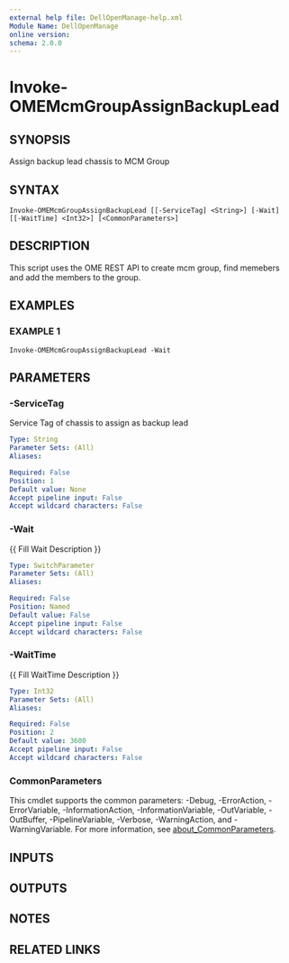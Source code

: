 ```yaml
---
external help file: DellOpenManage-help.xml
Module Name: DellOpenManage
online version:
schema: 2.0.0
---
```


# Invoke-OMEMcmGroupAssignBackupLead

## SYNOPSIS
Assign backup lead chassis to MCM Group

## SYNTAX

```
Invoke-OMEMcmGroupAssignBackupLead [[-ServiceTag] <String>] [-Wait] [[-WaitTime] <Int32>] [<CommonParameters>]
```

## DESCRIPTION
This script uses the OME REST API to create mcm group, find memebers and add the members to the group.

## EXAMPLES

### EXAMPLE 1
```
Invoke-OMEMcmGroupAssignBackupLead -Wait
```

## PARAMETERS

### -ServiceTag
Service Tag of chassis to assign as backup lead

```yaml
Type: String
Parameter Sets: (All)
Aliases:

Required: False
Position: 1
Default value: None
Accept pipeline input: False
Accept wildcard characters: False
```

### -Wait
{{ Fill Wait Description }}

```yaml
Type: SwitchParameter
Parameter Sets: (All)
Aliases:

Required: False
Position: Named
Default value: False
Accept pipeline input: False
Accept wildcard characters: False
```

### -WaitTime
{{ Fill WaitTime Description }}

```yaml
Type: Int32
Parameter Sets: (All)
Aliases:

Required: False
Position: 2
Default value: 3600
Accept pipeline input: False
Accept wildcard characters: False
```

### CommonParameters
This cmdlet supports the common parameters: -Debug, -ErrorAction, -ErrorVariable, -InformationAction, -InformationVariable, -OutVariable, -OutBuffer, -PipelineVariable, -Verbose, -WarningAction, and -WarningVariable. For more information, see [about_CommonParameters](http://go.microsoft.com/fwlink/?LinkID=113216).

## INPUTS

## OUTPUTS

## NOTES

## RELATED LINKS
